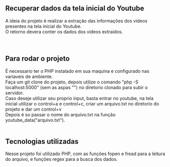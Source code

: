 ## Recuperar dados da tela inicial do Youtube

A ideia do projeto é realizar a extração das informações dos videos presentes na tela inicial do Youtube. <br>
O retorno devera conter os dados dos videos extraidos.<br>
<br><br>

## Para rodar o projeto

É necessario ter o PHP instalado em sua maquina e configurado nas variaveis de ambiente.<br>
Faça um git clone do projeto, depois utilize o comando "php -S localhost:5000" (sem as aspas "") no diretorio clonado para subir o servidor.<br>
Caso deseje utilizar seu proprio input, basta entrar no youtube, na tela inicial utilizar o control+a e control+c, criar um arquivo.txt no diretorio do projeto e dar um control+v<br>
Depois é so passar o nome do arquivo.txt na função 
youtube_data("arquivo.txt").
<br><br>

## Tecnologias utilizadas

Nesse projeto foi utilizado PHP, com as funções fopen e fread para a leitura do arquivo, e funções regex para a busca dos dados.